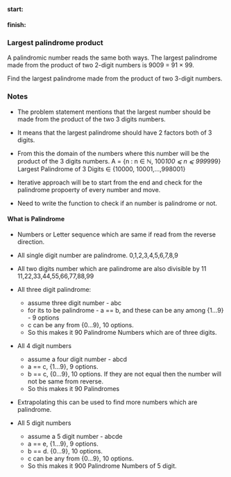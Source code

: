 #### start:	
#### finish:

### Largest palindrome product 

A palindromic number reads the same both ways. The largest palindrome made from the product of two 2-digit numbers is 9009 = 91 × 99.

Find the largest palindrome made from the product of two 3-digit numbers.


### Notes

- The problem statement mentions that the largest number should be made from the product of the two 3 digits numbers.
- It means that the largest palindrome should have 2 factors both of 3 digits.
- From this the domain of the numbers where this number will be the product of the 3 digits numbers.
	A = {n : n ∈ ℕ, 100*100 ⩽ n ⩽ 999*999} 
	Largest Palindrome of 3 Digits ∈ {10000, 10001,...,998001}

- Iterative approach will be to start from the end and check for the palindrome propoerty of every number and move.
- Need to write the function to check if an number is palindrome or not.



#### What is Palindrome
- Numbers or Letter sequence which are same if read from the reverse direction.
- All single digit number are palindrome. 0,1,2,3,4,5,6,7,8,9
- All two digits number which are palindrome are also divisible by 11
	11,22,33,44,55,66,77,88,99
- All three digit palindrome:
	- assume three digit number - abc
	- for its to be palindrome - a == b, and these can be any among {1...9} - 9 options
	- c can be any from {0...9}, 10 options.
	- So this makes it 90 Palindrome Numbers which are of three digits.

- All 4 digit numbers 
	- assume a four digit number - abcd
	- a == c, {1...9}, 9 options.
	- b == c, {0...9}, 10 options. If they are not equal then the number will not be same from 		reverse.
	- So this makes it 90 Palindromes

- Extrapolating this can be used to find more numbers which are palindrome.

- All 5 digit numbers
	- assume a 5 digit number - abcde
	- a == e, {1...9}, 9 options.
	- b == d. {0...9}, 10 options.
	- c can be any from {0...9}, 10 options.
	- So this makes it 900 Palindrome Numbers of 5 digit.




